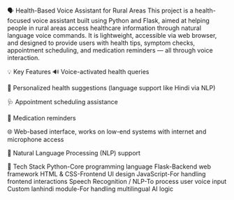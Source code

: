🗣️ Health-Based Voice Assistant for Rural Areas
This project is a health-focused voice assistant built using Python and Flask, aimed at helping people in rural areas access healthcare information through natural language voice commands. It is lightweight, accessible via web browser, and designed to provide users with health tips, symptom checks, appointment scheduling, and medication reminders — all through voice interaction.


💡 Key Features
🔊 Voice-activated health queries

👤 Personalized health suggestions (language support like Hindi via NLP)

🩺 Appointment scheduling assistance

💊 Medication reminders

🌐 Web-based interface, works on low-end systems with internet and microphone access

🧠 Natural Language Processing (NLP) support


🚀 Tech Stack
Python-Core programming language
Flask-Backend web framework
HTML & CSS-Frontend UI design
JavaScript-For handling frontend interactions
Speech Recognition / NLP-To process user voice input
Custom lanhindi module-For handling multilingual AI logic
